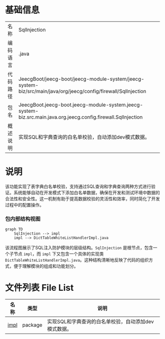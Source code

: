 # 基础信息

|      |      |
|------|------|
| 名称 | SqlInjection |
| 编码语言 | .java |
| 代码路径 | JeecgBoot/jeecg-boot/jeecg-module-system/jeecg-system-biz/src/main/java/org/jeecg/config/firewall/SqlInjection |
| 包名 | JeecgBoot.jeecg-boot.jeecg-module-system.jeecg-system-biz.src.main.java.org.jeecg.config.firewall.SqlInjection |
| 概述说明 | 实现SQL和字典查询的白名单校验，自动添加dev模式数据。 |

# 说明

该功能实现了表字典白名单校验，支持通过SQL查询和字典查询两种方式进行验证。系统能够自动在开发模式下添加白名单数据，确保在开发和测试环境中数据的合法性和安全性。这一机制有助于提高数据校验的灵活性和效率，同时简化了开发过程中的配置操作。


### 包内部结构视图

```mermaid
graph TD
    SqlInjection --> impl
    impl --> DictTableWhiteListHandlerImpl.java
```

该流程图展示了SQL注入防护模块的层级结构。`SqlInjection` 是根节点，包含一个子节点 `impl`，而 `impl` 下又包含一个具体的实现类 `DictTableWhiteListHandlerImpl.java`。这种结构清晰地反映了代码的组织方式，便于理解模块的组成和功能划分。

# 文件列表 File List

| 名称   | 类型  | 说明 |
|-------|------|-------------|
| [impl](impl/_module.md) | package | 实现SQL和字典查询的白名单校验，自动添加dev模式数据。 |


